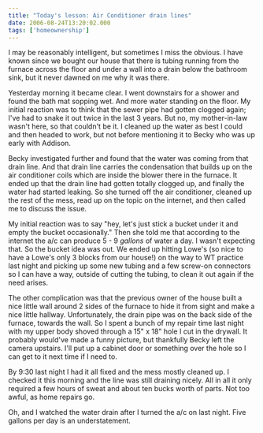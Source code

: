 ```yaml
---
title: "Today's lesson: Air Conditioner drain lines"
date: 2006-08-24T13:20:02.000
tags: ['homeownership']
---
```


I may be reasonably intelligent, but sometimes I miss the obvious. I have known since we bought our house that there is tubing running from the furnace across the floor and under a wall into a drain below the bathroom sink, but it never dawned on me why it was there.

Yesterday morning it became clear. I went downstairs for a shower and found the bath mat sopping wet. And more water standing on the floor. My initial reaction was to think that the sewer pipe had gotten clogged again; I've had to snake it out twice in the last 3 years. But no, my mother-in-law wasn't here, so that couldn't be it. I cleaned up the water as best I could and then headed to work, but not before mentioning it to Becky who was up early with Addison.

Becky investigated further and found that the water was coming from that drain line. And that drain line carries the condensation that builds up on the air conditioner coils which are inside the blower there in the furnace. It ended up that the drain line had gotten totally clogged up, and finally the water had started leaking. So she turned off the air conditioner, cleaned up the rest of the mess, read up on the topic on the internet, and then called me to discuss the issue.

My initial reaction was to say "hey, let's just stick a bucket under it and empty the bucket occasionally." Then she told me that according to the internet the a/c can produce 5 - 9 _gallons_ of water a day. I wasn't expecting that. So the bucket idea was out. We ended up hitting Lowe's (so nice to have a Lowe's only 3 blocks from our house!) on the way to WT practice last night and picking up some new tubing and a few screw-on connectors so I can have a way, outside of cutting the tubing, to clean it out again if the need arises.

The other complication was that the previous owner of the house built a nice little wall around 2 sides of the furnace to hide it from sight and make a nice little hallway. Unfortunately, the drain pipe was on the back side of the furnace, towards the wall. So I spent a bunch of my repair time last night with my upper body shoved through a 15" x 18" hole I cut in the drywall. It probably would've made a funny picture, but thankfully Becky left the camera upstairs. I'll put up a cabinet door or something over the hole so I can get to it next time if I need to.

By 9:30 last night I had it all fixed and the mess mostly cleaned up. I checked it this morning and the line was still draining nicely. All in all it only required a few hours of sweat and about ten bucks worth of parts. Not too awful, as home repairs go.

Oh, and I watched the water drain after I turned the a/c on last night. Five gallons per day is an understatement.

